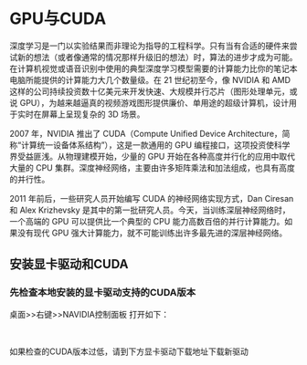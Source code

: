 

<!--
 * @version:
 * @Author:  StevenJokess（蔡舒起） https://github.com/StevenJokess
 * @Date: 2023-10-06 22:11:43
 * @LastEditors:  StevenJokess（蔡舒起） https://github.com/StevenJokess
 * @LastEditTime: 2023-10-13 01:49:54
 * @Description:
 * @Help me: make friends by a867907127@gmail.com and help me get some “foreign” things or service I need in life; 如有帮助，请资助，失业3年了。![支付宝收款码](https://github.com/StevenJokess/d2rl/blob/master/img/%E6%94%B6.jpg)
 * @TODO::
 * @Reference:
-->
# GPU与CUDA

深度学习是一门以实验结果而非理论为指导的工程科学。只有当有合适的硬件来尝试新的想法（或者像通常的情况那样升级旧的想法）时，算法的进步才成为可能。在计算机视觉或语音识别中使用的典型深度学习模型需要的计算能力比你的笔记本电脑所能提供的计算能力大几个数量级。在 21 世纪初至今，像 NVIDIA 和 AMD 这样的公司持续投资数十亿美元来开发快速、大规模并行芯片（图形处理单元，或说 GPU），为越来越逼真的视频游戏图形提供廉价、单用途的超级计算机，设计用于实时在屏幕上呈现复杂的 3D 场景。

2007 年，NVIDIA 推出了 CUDA（Compute Unified Device Architecture，简称“计算统一设备体系结构”），这是一款通用的 GPU 编程接口，这项投资使科学界受益匪浅。从物理建模开始，少量的 GPU 开始在各种高度并行化的应用中取代大量的 CPU 集群。深度神经网络，主要由许多矩阵乘法和加法组成，也具有高度的并行性。

2011 年前后，一些研究人员开始编写 CUDA 的神经网络实现方式，Dan Ciresan 和 Alex Krizhevsky 是其中的第一批研究人员。今天，当训练深层神经网络时，一个高端的 GPU 可以提供比一个典型的 CPU 能力高数百倍的并行计算能力。如果没有现代 GPU 强大计算能力，就不可能训练出许多最先进的深层神经网络。


## 安装显卡驱动和CUDA

### 先检查本地安装的显卡驱动支持的CUDA版本

桌面>>右键>>NAVIDIA控制面板 打开如下：


 

如果检查的CUDA版本过低，请到下方显卡驱动下载地址下载新驱动

[1]: https://www.bilibili.com/read/cv21030152/?from=search&spm_id_from=333.337.0.0

